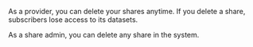 As a provider, you can delete your shares anytime. If you delete a share, subscribers lose access to its datasets.

As a share admin, you can delete any share in the system.

